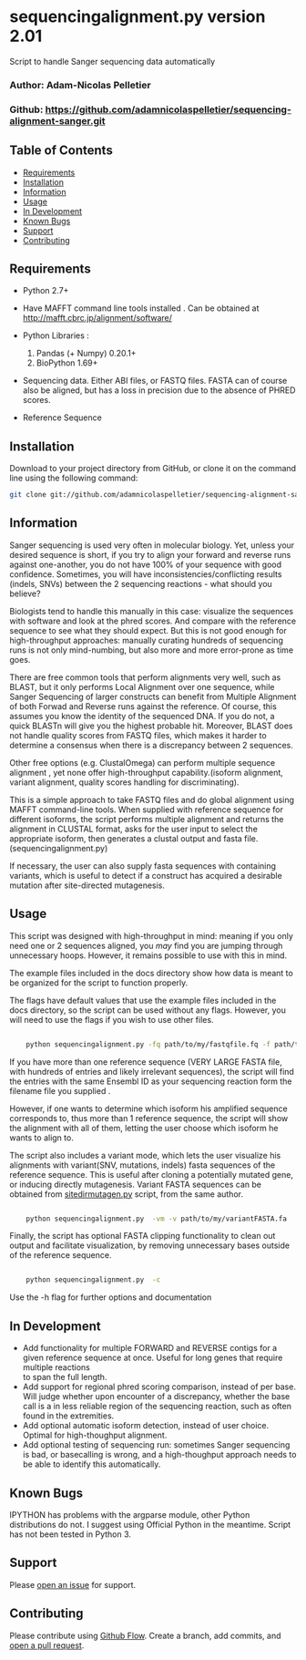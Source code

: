 # sequencingalignment.py version 2.01
Script to handle Sanger sequencing data automatically

### Author: Adam-Nicolas Pelletier
### Github: https://github.com/adamnicolaspelletier/sequencing-alignment-sanger.git

## Table of Contents

- [Requirements](#requirements)
- [Installation](#installation)
- [Information](#information)
- [Usage](#usage)
- [In Development](#in-development)
- [Known Bugs](#known-bugs)
- [Support](#support)
- [Contributing](#contributing)



## Requirements

* Python 2.7+
* Have MAFFT command line tools installed . Can be obtained at http://mafft.cbrc.jp/alignment/software/

* Python Libraries :

  1. Pandas (+ Numpy) 0.20.1+
  2. BioPython 1.69+
 
* Sequencing data. Either ABI files, or FASTQ files. FASTA can of course also be aligned, but has a loss in precision due to the absence of PHRED scores. 
* Reference Sequence


## Installation

Download to your project directory from GitHub, or clone it on the command line using the following command:

```sh
git clone git://github.com/adamnicolaspelletier/sequencing-alignment-sanger.git

```

## Information

Sanger sequencing is used very often in molecular biology. Yet, unless your desired sequence is short, if you try to align your forward and reverse runs against one-another, you do not have 100% of your sequence with good confidence. Sometimes, you will have inconsistencies/conflicting results (indels, SNVs) between the 2 sequencing reactions - what should you believe? 

Biologists tend to handle this manually in this case: visualize the sequences with software and look at the phred scores. And compare with the reference sequence to see what they should expect. But this is not good enough for high-throughput approaches: manually curating hundreds of sequencing runs is not only mind-numbing, but also more and more error-prone as time goes.

There are free common tools that perform alignments very well, such as BLAST, but it only performs Local Alignment over one sequence, while Sanger Sequencing of larger constructs can benefit from Multiple Alignment of both Forwad and Reverse runs against the reference. Of course, this assumes you know the identity of the sequenced DNA. If you do not, a quick BLASTn will give you the highest probable hit. Moreover, BLAST does not handle quality scores from FASTQ files, which makes it harder to determine a consensus when there is a discrepancy between 2 sequences. 

Other free options (e.g. ClustalOmega) can perform multiple sequence alignment , yet none offer high-throughput capability.(isoform alignment, variant alignment, quality scores handling for discriminating). 

This is a simple approach to take FASTQ files and do global alignment using MAFFT command-line tools. When supplied with reference sequence for different isoforms, the script performs multiple alignment and returns the alignment in CLUSTAL format, asks for the user input to select the appropriate isoform, then generates a clustal output and fasta file. (sequencingalignment.py)

If necessary, the user can also supply fasta sequences with containing variants, which is useful to detect if a construct has acquired a desirable mutation after site-directed mutagenesis.


## Usage

This script was designed with high-throughput in mind: meaning if you only need one or 2 sequences aligned, you *may* find you are jumping through unnecessary hoops.  However, it remains possible to use with this in mind. 

The example files included in the docs directory show how data is meant to be organized for the script to function properly. 

The flags have default values that use the example files included in the docs directory, so the script can be used without any flags. 
However, you will need to use the flags if you wish to use other files.

```sh

	python sequencingalignment.py -fq path/to/my/fastqfile.fq -f path/to/my/fastqinfofile.txt -r path/to/my/reference/sequences.fa

```


If you have more than one reference sequence (VERY LARGE FASTA file, with hundreds of entries and likely irrelevant sequences), the script will find the entries with the same Ensembl ID as your sequencing reaction form the filename file you supplied . 

	
However, if one wants to determine which isoform his amplified sequence corresponds to, thus more than 1 reference sequence, the script will show the alignment with all of them, letting the user choose which isoform he wants to align to. 


The script also includes a variant mode, which lets the user visualize his alignments with variant(SNV, mutations, indels) fasta sequences of the reference sequence. This is useful after cloning a potentially mutated gene, or inducing directly mutagenesis. Variant FASTA sequences can be obtained from [sitedirmutagen.py](https://github.com/adamnicolaspelletier/site-dir-mutagenesis-oligos.git) script, from the same author. 

```sh

	python sequencingalignment.py  -vm -v path/to/my/variantFASTA.fa 

```

Finally, the script has optional FASTA clipping functionality to clean out output and facilitate visualization, by removing unnecessary bases outside of the reference sequence. 

```sh

	python sequencingalignment.py  -c

```

Use the -h flag for further options and documentation



## In Development

* Add functionality for multiple FORWARD and REVERSE contigs for a given reference sequence at once. Useful for long genes that require multiple reactions  
to span the full length. 
* Add support for regional phred scoring comparison, instead of per base. Will judge whether upon encounter of a discrepancy, whether the base call is a in less reliable region of the sequencing reaction, such as often found in the extremities. 
* Add optional automatic isoform detection, instead of user choice. Optimal for high-thoughput alignment. 
* Add optional testing of sequencing run: sometimes Sanger sequencing is bad, or basecalling is wrong, and a high-thoughput approach needs to be able to identify this automatically.  


## Known Bugs

IPYTHON has problems with the argparse module, other Python distributions do not. I suggest using Official Python in the meantime. 
Script has not been tested in Python 3.


## Support

Please [open an issue](https://github.com/adamnicolaspelletier/sequencing-alignment-sanger.git/issues/new) for support.


## Contributing

Please contribute using [Github Flow](https://guides.github.com/introduction/flow/). Create a branch, add commits, and [open a pull request](https://github.com/adamnicolaspelletier/sequencing-alignment-sanger/compare/).
